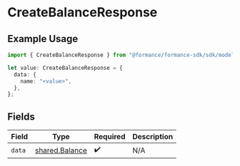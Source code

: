 # CreateBalanceResponse

## Example Usage

```typescript
import { CreateBalanceResponse } from "@formance/formance-sdk/sdk/models/shared";

let value: CreateBalanceResponse = {
  data: {
    name: "<value>",
  },
};
```

## Fields

| Field                                                   | Type                                                    | Required                                                | Description                                             |
| ------------------------------------------------------- | ------------------------------------------------------- | ------------------------------------------------------- | ------------------------------------------------------- |
| `data`                                                  | [shared.Balance](../../../sdk/models/shared/balance.md) | :heavy_check_mark:                                      | N/A                                                     |